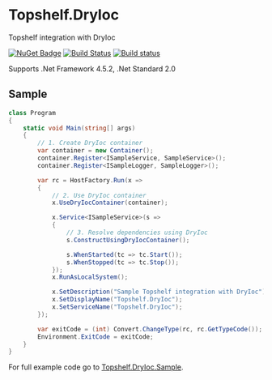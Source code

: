 # Topshelf.DryIoc
Topshelf integration with DryIoc

[![NuGet Badge](https://buildstats.info/nuget/Topshelf.DryIoc)](https://www.nuget.org/packages/Topshelf.DryIoc)
[![Build Status](https://dev.azure.com/mat-kul/Topshelf.DryIoc/_apis/build/status/mat-kul.Topshelf.DryIoc?branchName=master)](https://dev.azure.com/mat-kul/Topshelf.DryIoc/_build/latest?definitionId=1&branchName=master)
[![Build status](https://ci.appveyor.com/api/projects/status/r6sm1mxertsb986p/branch/master?svg=true)](https://ci.appveyor.com/project/mat-kul/topshelf-dryioc/branch/master)

Supports .Net Framework 4.5.2, .Net Standard 2.0

## Sample

``` csharp
class Program
{
    static void Main(string[] args)
    {
        // 1. Create DryIoc container
        var container = new Container();
        container.Register<ISampleService, SampleService>();
        container.Register<ISampleLogger, SampleLogger>();

        var rc = HostFactory.Run(x =>
        {
            // 2. Use DryIoc container
            x.UseDryIocContainer(container);

            x.Service<ISampleService>(s =>
            {
                // 3. Resolve dependencies using DryIoc
                s.ConstructUsingDryIocContainer();

                s.WhenStarted(tc => tc.Start());
                s.WhenStopped(tc => tc.Stop());
            });
            x.RunAsLocalSystem();

            x.SetDescription("Sample Topshelf integration with DryIoc");
            x.SetDisplayName("Topshelf.DryIoc");
            x.SetServiceName("Topshelf.DryIoc");
        });

        var exitCode = (int) Convert.ChangeType(rc, rc.GetTypeCode());
        Environment.ExitCode = exitCode;
    }
}
```

For full example code go to [Topshelf.DryIoc.Sample](https://github.com/mat-kul/Topshelf.DryIoc/tree/master/Topshelf.DryIoc.Sample). 
